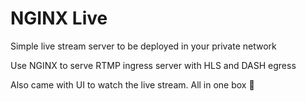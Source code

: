 # NGINX Live

Simple live stream server to be deployed in your private network

Use NGINX to serve RTMP ingress server with HLS and DASH egress

Also came with UI to watch the live stream. All in one box 🎃
